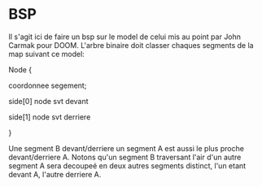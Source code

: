 # BSP

Il s'agit ici de faire un bsp sur le model de celui mis au point par John Carmak pour DOOM. L'arbre binaire doit classer chaques segments de la map suivant ce model:

Node
{

  coordonnee segement;
  
  side[0] node svt devant
  
  side[1] node svt derriere
  
}

Une segment B devant/derriere un segment A est aussi le plus proche devant/derriere A.
Notons qu'un segment B traversant l'air d'un autre segment A sera decoupeé en deux autres segments distinct, l'un etant devant A, l'autre derriere A.
